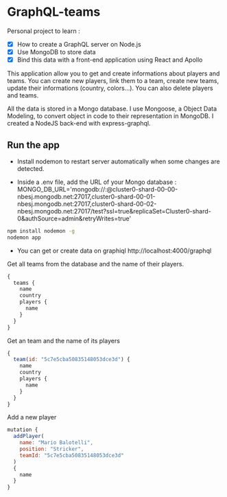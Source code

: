 # GraphQL-teams
Personal project to learn :

- [x] How to create a GraphQL server on Node.js
- [x] Use MongoDB to store data
- [x] Bind this data with a front-end application using React and Apollo

This application allow you to get and create informations about players and teams. You can create new players, link them to a team, create new teams, update their informations (country, colors...). You can also delete players and teams.

All the data is stored in a Mongo database. I use Mongoose, a Object Data Modeling, to convert object in code to their representation in MongoDB.
I created a NodeJS back-end with express-graphql.

## Run the app
- Install nodemon to restart server automatically when some changes are detected.

- Inside a .env file, add the URL of your Mongo database : MONGO_DB_URL='mongodb://<USER>:<PASSWORD>@cluster0-shard-00-00-nbesj.mongodb.net:27017,cluster0-shard-00-01-nbesj.mongodb.net:27017,cluster0-shard-00-02-nbesj.mongodb.net:27017/test?ssl=true&replicaSet=Cluster0-shard-0&authSource=admin&retryWrites=true'

```bash
npm install nodemon -g
nodemon app
```

- You can get or create data on graphiql http://localhost:4000/graphql

Get all teams from the database and the name of their players.
```javascript
{
  teams {
    name
    country
    players {
      name
    }
  }
}
```

Get an team and the name of its players
```javascript
{
  team(id: "5c7e5cba50835148053dce3d") {
    name
    country
    players {
      name
    }
  }
}
```

Add a new player
```javascript
mutation {
  addPlayer(
    name: "Mario Balotelli",
    position: "Stricker",
    teamId: "5c7e5cba50835148053dce3d"
  ) 
  {
    name
  }
}
```